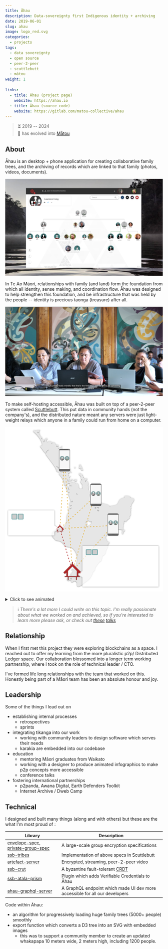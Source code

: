 ```yaml
---
title: Āhau
description: Data-sovereignty first Indigenous identity + archiving
date: 2019-06-01
slug: ahau
image: logo_red.svg
categories:
  - projects
tags:
  - data sovereignty
  - open source
  - peer-2-peer
  - scuttlebutt
  - mātou
weight: 1

links:
  - title: Āhau (project page)
    website: https://ahau.io
  - title: Āhau (source code)
    website: https://gitlab.com/matou-collective/ahau
---
```



> ⏳ 2019 -- 2024 <br />
> 🌱 has evolved into [Mātou](/p/matou)

## About

Āhau is an desktop + phone application for creating collaborative family trees,
and the archiving of records which are linked to that family (photos, videos,
documents).

![Screenshot a family tree in Āhau](irving_family.png)

In Te Ao Māori, relationships with family (and land) form the foundation from
which all identity, sense making, and coordination flow. Āhau was designed to
help strengthen this foundation, and be infrastructure that was held by the
people -- identity is precious taonga (treasure) after all.

![Āhau training session in community](whakapapa-wananga.png)

To make self-hosting accessible, Āhau was built on top of a peer-2-peer system
called [Scuttlebutt](https://scuttlebutt.nz). This put data in community hands
(not the company's), and the distributed nature meant any servers were just
light-weight relays which anyone in a family could run from home on a computer.


![The peer-2-peer nature of Āhau](p2p.png)

<details>
  <summary>
  Click to see animated
  </summary>

  ![distributed nature of Āhau](multiple-pātaka_css.svg)
</details>

> :information_source:
_There's a lot more I could write on this topic. I'm really passionate about
what we worked on and achieved, so if you're interested to learn more please
ask, or check out [these](/p/govis-2023/) [talks](/p/fosdem-22/)_


## Relationship

When I first met this project they were exploring blockchains as a space. I
reached out to offer my learning from the more pluralistic p2p/ Distributed
Ledger space. Our collaboration blossomed into a longer term working
partnership, where I took on the role of technical leader / CTO.

I've formed life long relationships with the team that worked on this. Honestly
being part of a Māori team has been an absolute honour and joy.


## Leadership

Some of the things I lead out on
- establishing internal processes
    - retrospectives
    - sprints
- integrating tikanga into our work
    - working with community leaders to design software which serves their needs
    - karakia are embedded into our codebase
- education
    - mentoring Māori graduates from Waikato
    - working with a designer to produce animated infographics to make p2p
      concepts more accessible
    - conference talks
- fostering international partnerships
    - p2panda, Awana Digital, Earth Defenders Toolkit
    - Internet Archive / Dweb Camp


## Technical

I designed and built many things (along and with others) but these are the what
I'm most proud of :

| Library | Description |
|---|---|
| [envelope-spec](https://github.com/ssbc/envelope-spec/), [private-group-spec](https://github.com/ssbc/private-group-spec) | A large-scale group encryption specifications |
| [ssb-tribes](https://www.npmjs.com/package/ssb-tribes) | Implementation of above specs in Scuttlebutt |
| [artefact-server](https://www.npmjs.com/package/artefact-server) | Encrypted, streaming, peer-2-peer video |
| [ssb-crut](https://www.npmjs.com/package/ssb-crut) | A byzantine fault-tolerant [CRDT](https://en.wikipedia.org/wiki/Conflict-free_replicated_data_type) |
| [ssb-atala-prism](https://www.npmjs.com/package/ssb-atala-prism) | Plugin which adds Verifiable Credentials to Āhau |
| [ahau-graphql-server](https://www.npmjs.com/package/ahau-graphql-server) | A GraphQL endpoint which made UI dev more accessible for all our developers |

Code within Āhau:
- an algorithm for progressively loading huge family trees (5000+ people)
  smoothly
- export function which converts a D3 tree into an SVG with embedded images
    - this was to support a community member to create an updated whakapapa 10
      meters wide, 2 meters high, including 1200 people.




